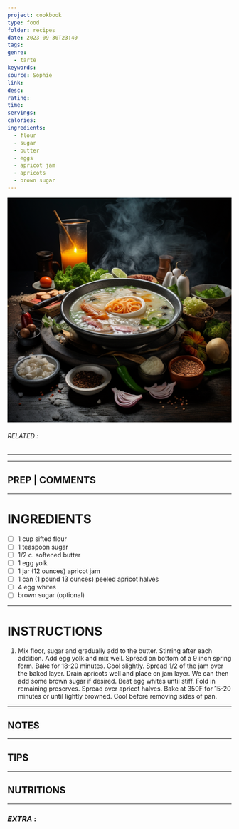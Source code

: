 ```yaml
---
project: cookbook
type: food
folder: recipes
date: 2023-09-30T23:40
tags: 
genre:
  - tarte
keywords: 
source: Sophie
link: 
desc: 
rating: 
time: 
servings: 
calories: 
ingredients:
  - flour
  - sugar
  - butter
  - eggs
  - apricot jam
  - apricots
  - brown sugar
---
```


![IMAGE](_default.png)

###### *RELATED* : 
---


---
## PREP | COMMENTS



---
# INGREDIENTS

- [ ] 1 cup sifted flour
- [ ] 1 teaspoon sugar
- [ ] 1/2 c. softened butter
- [ ] 1 egg yolk
- [ ] 1 jar (12 ounces) apricot jam
- [ ] 1 can (1 pound 13 ounces) peeled apricot halves
- [ ] 4 egg whites
- [ ] brown sugar (optional)

---
# INSTRUCTIONS

1. Mix floor, sugar and gradually add to the butter. Stirring after each addition. Add egg yolk and mix well. Spread on bottom of a 9 inch spring form. Bake for 18-20 minutes. Cool slightly. Spread 1/2 of the jam over the baked layer. Drain apricots well and place on jam layer. We can then add some brown sugar if desired. Beat egg whites until stiff. Fold in remaining preserves. Spread over apricot halves. Bake at 350F for 15-20 minutes or until lightly browned. Cool before removing sides of pan.

---
## NOTES



---
## TIPS



---
## NUTRITIONS



---
### *EXTRA* :



